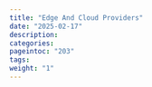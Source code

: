 ```yaml
---
title: "Edge And Cloud Providers"
date: "2025-02-17"
description:
categories:
pageintoc: "203"
tags:
weight: "1"
---
```


<!--# Edge and Cloud Providers -->
















